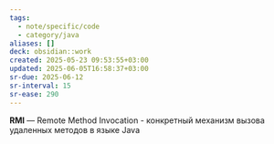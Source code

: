 ```yaml
---
tags:
  - note/specific/code
  - category/java
aliases: []
deck: obsidian::work
created: 2025-05-23 09:53:55+03:00
updated: 2025-06-05T16:58:37+03:00
sr-due: 2025-06-12
sr-interval: 15
sr-ease: 290
---
```


**RMI**
—
Remote Method Invocation - конкретный механизм вызова удаленных методов в языке Java
